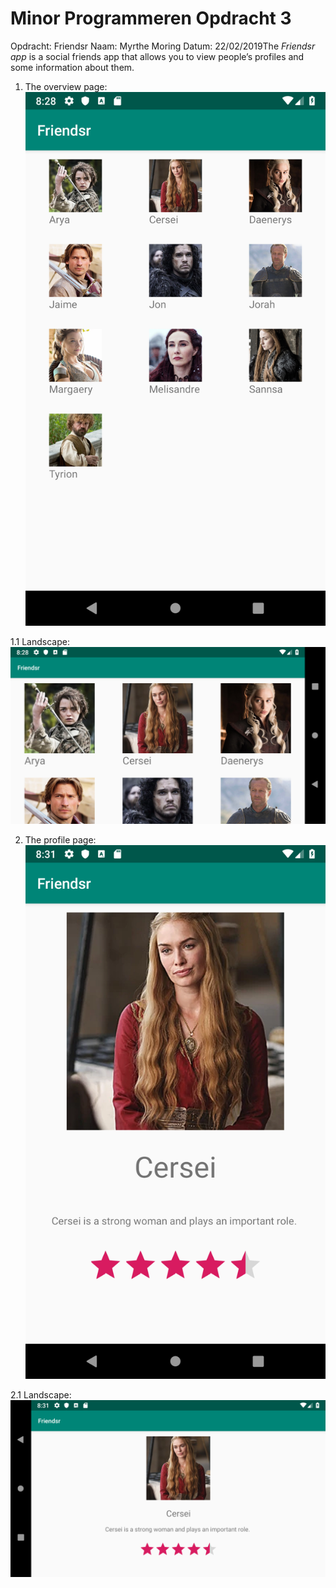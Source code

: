 # Minor Programmeren Opdracht 3
Opdracht: Friendsr 
Naam: Myrthe Moring
Datum: 22/02/2019The *Friendsr app* is a social friends app that allows you to view people’s profiles and some information about them. 

1. The overview page:
![alt text](https://github.com/MyrtheMoring/Friendsr/blob/master/overview.png "Overview")

1.1 Landscape:
![alt text](https://github.com/MyrtheMoring/Friendsr/blob/master/overviewland.png "Overview landscape")

2. The profile page:
![alt text](https://github.com/MyrtheMoring/Friendsr/blob/master/profile.png "Profile")

2.1 Landscape:
![alt text](https://github.com/MyrtheMoring/Friendsr/blob/master/profileland.png "Profile landscape")


